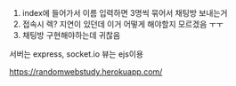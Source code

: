 1. index에 들어가서 이름 입력하면 3명씩 묶어서 채팅방 보내는거 
2. 접속시 렉? 지연이 있던데 이거 어떻게 해야할지 모르겠음 ㅜㅜ
3. 채팅방 구현해야하는데 귀찮음

서버는 express, socket.io
뷰는 ejs이용

https://randomwebstudy.herokuapp.com/
